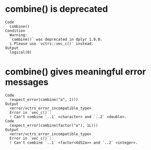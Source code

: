 # combine() is deprecated

    Code
      combine()
    Condition
      Warning:
      `combine()` was deprecated in dplyr 1.0.0.
      i Please use `vctrs::vec_c()` instead.
    Output
      logical(0)

# combine() gives meaningful error messages

    Code
      (expect_error(combine("a", 1)))
    Output
      <error/vctrs_error_incompatible_type>
      Error in `vec_c()`:
      ! Can't combine `..1` <character> and `..2` <double>.
    Code
      (expect_error(combine(factor("a"), 1L)))
    Output
      <error/vctrs_error_incompatible_type>
      Error in `vec_c()`:
      ! Can't combine `..1` <factor<4d52a>> and `..2` <integer>.

